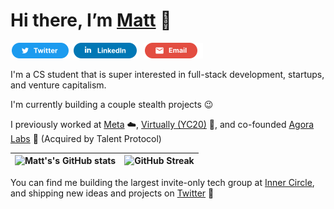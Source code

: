 <!-- <p><img src="/assets/MattEspozReadMe.png" alt="Matthew Espinoza">
<p align="center"> -->

# Hi there, I’m [Matt](https://matthewespinoza.com/) 👋

<a href="https://twitter.com/mattespoz" title="Twitter"><img src="/assets/TwitterSM.svg"  height="25" aria-hidden="true"></a> <a href="https://www.linkedin.com/in/mattespoz/" title="LinkedIn"><img src="/assets/LinkedInSM.svg" height="25" aria-hidden="true" style="margin-right: 5px;"></a> <a href="mailto: matt@matthewespinoza.com" title="Email"><img src="/assets/GmailSM.svg" height="25" aria-hidden="true"></a>

I'm a CS student that is super interested in full-stack development, startups, and venture capitalism. 

 
I'm currently building a couple stealth projects 😉
  
  
I previously worked at [Meta](https://meta.com/) ☁️, [Virtually (YC20)](https://www.tryvirtually.com/) 💎, and co-founded [Agora Labs](https://www.agoralabs.xyz/) 🧩 (Acquired by Talent Protocol) 

![Matt's's GitHub stats](https://github-readme-stats.vercel.app/api?username=mattespoz&show_icons=true&theme=algolia)      |  ![GitHub Streak](https://streak-stats.demolab.com?user=MattEspoz&theme=algolia)
:-------------------------:|:-------------------------:

You can find me building the largest invite-only tech group at [Inner Circle](https://www.innercirclehq.com/), and shipping new ideas and projects on [Twitter](https://twitter.com/mattespoz) 💫
